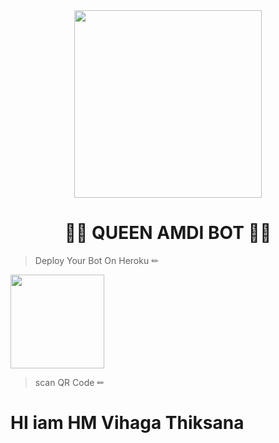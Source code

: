<div align="center">
  <img src="https://i.ibb.co/r3wmpwr/LOGO.jpg" width="300" height="300">
  <h1>👸💎 QUEEN AMDI BOT 💎👸</h1>
</div>
<p align="center">

  > Deploy Your Bot On Heroku ✏
<div align="left"><a href=" https://heroku.com/deploy?template=https://github.com/VihagaThiksana1/QueenAmdi-Installer-1.0.7.git"><img src="https://github.com/ravindu01manoj/ravindu01manoj/blob/main/media/Heroku_logo.svg.png" width="150" ></a></div>

> scan  QR Code ✏
<div align="left"><a href="https://replit.com/@BlackAmda/Queen-Amdi-QR-Code"https://i.ibb.co/5WRBdGh/ab1985860df7.jpg" width="150" ></a></div>

# HI iam HM Vihaga Thiksana 
